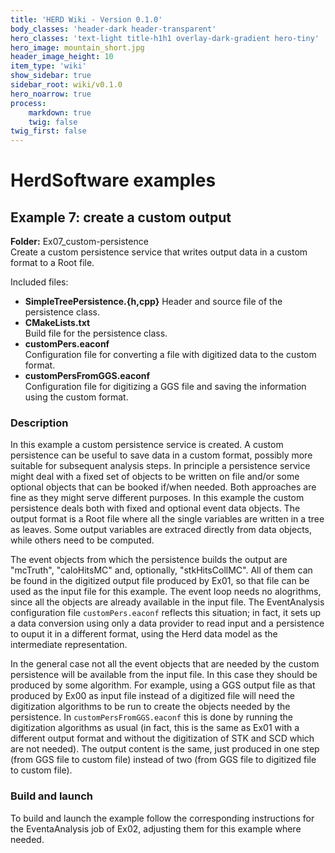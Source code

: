 ```yaml
---
title: 'HERD Wiki - Version 0.1.0'
body_classes: 'header-dark header-transparent'
hero_classes: 'text-light title-h1h1 overlay-dark-gradient hero-tiny'
hero_image: mountain_short.jpg
header_image_height: 10
item_type: 'wiki'
show_sidebar: true
sidebar_root: wiki/v0.1.0
hero_noarrow: true
process:
    markdown: true
    twig: false
twig_first: false
---
```


#  HerdSoftware examples

## Example 7: create a custom output
**Folder:** Ex07_custom-persistence  
Create a custom persistence service that writes output data in a custom format to a Root file.

Included files:

* **SimpleTreePersistence.{h,cpp}** 
  Header and source file of the persistence class.
* **CMakeLists.txt**  
  Build file for the persistence class.
* **customPers.eaconf**  
  Configuration file for converting a file with digitized data to the custom format.
* **customPersFromGGS.eaconf**  
  Configuration file for digitizing a GGS file and saving the information using the custom format.
  
  
### Description
In this example a custom persistence service is created. A custom persistence can be useful to save data in a custom
format, possibly more suitable for subsequent analysis steps. In principle a persistence service might deal with a
fixed set of objects to be written on file and/or some optional objects that can be booked if/when needed. Both
approaches are fine as they might serve different purposes. In this example the custom persistence deals both with
fixed and optional event data objects. The output format is a Root file where all the single variables are written
in a tree as leaves. Some output variables are extraced directly from data objects, while others need to be
computed.

The event objects from which the persistence builds the output are "mcTruth", "caloHitsMC" and, optionally,
"stkHitsCollMC". All of them can be found in the digitized output file produced by Ex01, so that file can be used as
the input file for this example. The event loop needs no alogrithms, since all the objects are already available in
the input file. The EventAnalysis configuration file `customPers.eaconf` reflects this situation; in fact, it sets
up a data conversion using only a data provider to read input and a persistence to ouput it in a different format,
using the Herd data model as the intermediate representation.

In the general case not all the event objects that are needed by the custom persistence will be available from the
input file. In this case they should be produced by some algorithm. For example, using a GGS output file as that 
produced by Ex00 as input file instead of a digitized file will need the digitization algorithms to be run to create
the objects needed by the persistence. In `customPersFromGGS.eaconf` this is done by running the digitization
algorithms as usual (in fact, this is the same as Ex01 with a different output format and without the digitization 
of STK and SCD which are not needed). The output content is the same, just produced in one step (from GGS file to
custom file) instead of two (from GGS file to digitized file to custom file).

 ### Build and launch  
 To build and launch the example follow the corresponding instructions for the EventaAnalysis job of Ex02, adjusting
 them for this example where needed.
